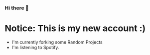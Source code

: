 ### Hi there 👋

# Notice:  This is my new account :)

- I'm currently forking some Random Projects
- I'm listening to Spotify.
